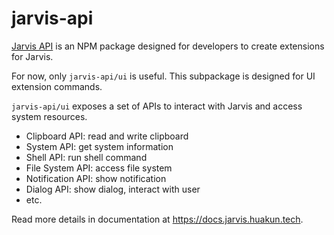 # jarvis-api

[Jarvis API](https://www.npmjs.com/package/jarvis-api) is an NPM package designed for developers to create extensions for Jarvis.

For now, only `jarvis-api/ui` is useful. This subpackage is designed for UI extension commands.

`jarvis-api/ui` exposes a set of APIs to interact with Jarvis and access system resources.

- Clipboard API: read and write clipboard
- System API: get system information
- Shell API: run shell command
- File System API: access file system
- Notification API: show notification
- Dialog API: show dialog, interact with user
- etc.

Read more details in documentation at https://docs.jarvis.huakun.tech.
